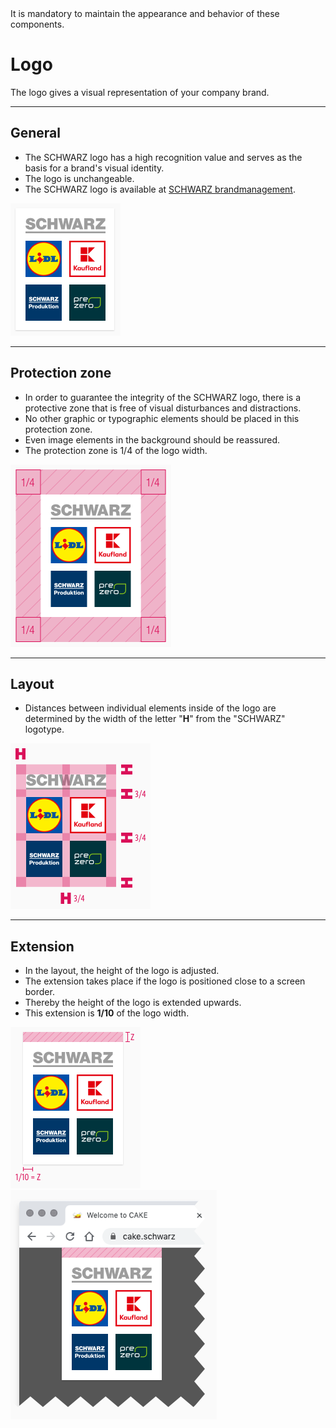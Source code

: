 <AlertWarning alertHeadline="Not modifiable">
It is mandatory to maintain the appearance and behavior of these components.
</AlertWarning>

# Logo

The logo gives a visual representation of your company brand.

---

## General

- The SCHWARZ logo has a high recognition value and serves as the basis for a brand's visual identity.
- The logo is unchangeable.
- The SCHWARZ logo is available at [SCHWARZ brandmanagement](mailto:brandmanagement@mail.schwarz).

![logo: big](assets/logo_big@1x.png)

---

## Protection zone

- In order to guarantee the integrity of the SCHWARZ logo, there is a protective zone that is free of visual disturbances and distractions.
- No other graphic or typographic elements should be placed in this protection zone.
- Even image elements in the background should be reassured.
- The protection zone is 1/4 of the logo width.

![logo: protection zone](assets/protection_zone@1x.png)

---

## Layout

- Distances between individual elements inside of the logo are determined by the width of the letter "**H**" from the "SCHWARZ" logotype.

![logo: protection zone](assets/construction@1x.png)

---

## Extension

- In the layout, the height of the logo is adjusted.
- The extension takes place if the logo is positioned close to  a screen border.
- Thereby the height of the logo is extended upwards.
- This extension is **1/10** of the logo width.

![logo: extension](assets/extension@1x.png)<br>
![logo: extension-example](assets/extension-example@1x.png)
